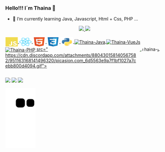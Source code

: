 ### Hello!!! I´m Thaina 👋


 
- 🌱 I’m currently learning Java, Javascript, Html + Css, PHP ...

<div align="center">
  <a href="https://github.com/ThainaSchumann">
  <img height="180em" src="https://github-readme-stats.vercel.app/api?username=ThainaSchumann&show_icons=true&theme=synthwave&include_all_commits=true&count_private=true"/>
  <img height="180em" src="https://github-readme-stats.vercel.app/api/top-langs/?username=ThainaSchumann&layout=compact&langs_count=7&theme=synthwave"/>
  
</div>
  
  <div style="display: inline_block"><br>
  <img align="center" alt="Thaina-Js" height="30" width="40" src="https://raw.githubusercontent.com/devicons/devicon/master/icons/javascript/javascript-plain.svg">
  <img align="center" alt="Thaina-React" height="30" width="40" src="https://raw.githubusercontent.com/devicons/devicon/master/icons/react/react-original.svg">
  <img align="center" alt="Thaina-HTML" height="30" width="40" src="https://raw.githubusercontent.com/devicons/devicon/master/icons/html5/html5-original.svg">
  <img align="center" alt="Thaina-CSS" height="30" width="40" src="https://raw.githubusercontent.com/devicons/devicon/master/icons/css3/css3-original.svg">
  <img align="center" alt="Thaina-Python" height="30" width="40" src="https://raw.githubusercontent.com/devicons/devicon/master/icons/python/python-original.svg">
  <img align="center" alt="Thaina-Java" height="30" width="40" src="https://cdn.jsdelivr.net/gh/devicons/devicon/icons/java/java-original-wordmark.svg" />
  <img align="center" alt="Thaina-VueJs" height="30" width="40" src="https://cdn.jsdelivr.net/gh/devicons/devicon/icons/vuejs/vuejs-original-wordmark.svg" />
  <img align="center" alt="Thaina-PHP" height="30" width="40" src="https://cdn.jsdelivr.net/gh/devicons/devicon/icons/php/php-original.svg" />
  <img align="right" alt="Thaina-pic" height="150" style="border-radius:50px;" 
   src="https://media.discordapp.net/attachments/639956127056134178/890373478988013628/Publicacoes_Instagram_1_1.png?width=676&height=676">
  src=" https://cdn.discordapp.com/attachments/880430158140567582/951163168141496320/picasion.com_6d5563e9a7f1bf1027a7cebb800d4094.gif">
   
</div>
  
  ##
  
  <div>
  <a href="https://instagram.com/viajandoeaprendendo2019" target="_blank"><img src="https://img.shields.io/badge/-Instagram-%23E4405F?style=for-the-badge&logo=instagram&logoColor=white" target="_blank"></a>
   <a href="https://discord.com/channels/@me" target="_blank"><img src="https://img.shields.io/badge/Discord-7289DA?style=for-the-badge&logo=discord&logoColor=white" target="_blank"></a>
  <a href = "mailto:thainaschumann.sales@gmail.com"><img src="https://img.shields.io/badge/-Gmail-%23333?style=for-the-badge&logo=gmail&logoColor=white" target="_blank"></a>
 
  ![Snake animation](https://github.com/ThainaSchumann/ThainaSchumann/blob/output/github-contribution-grid-snake.svg)
  
  
  </div>
